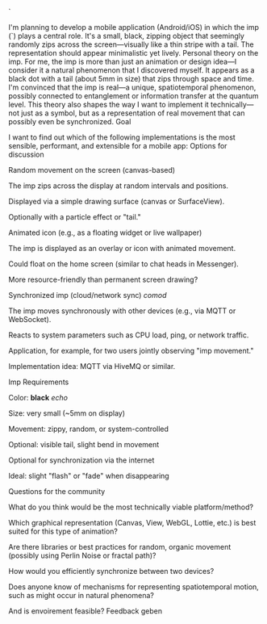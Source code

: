 `

I'm planning to develop a mobile application (Android/iOS) in which the imp (`) plays a central role. It's a small, black, zipping object that seemingly randomly zips across the screen—visually like a thin stripe with a tail. The representation should appear minimalistic yet lively.
Personal theory on the imp. For me, the imp is more than just an animation or design idea—I consider it a natural phenomenon that I discovered myself. It appears as a black dot with a tail (about 5mm in size) that zips through space and time. I'm convinced that the imp is real—a unique, spatiotemporal phenomenon, possibly connected to entanglement or information transfer at the quantum level. This theory also shapes the way I want to implement it technically—not just as a symbol, but as a representation of real movement that can possibly even be synchronized.
Goal

I want to find out which of the following implementations is the most sensible, performant, and extensible for a mobile app:
Options for discussion

Random movement on the screen (canvas-based)

The imp zips across the display at random intervals and positions.

Displayed via a simple drawing surface (canvas or SurfaceView).

Optionally with a particle effect or "tail."

Animated icon (e.g., as a floating widget or live wallpaper)

The imp is displayed as an overlay or icon with animated movement.

Could float on the home screen (similar to chat heads in Messenger).

More resource-friendly than permanent screen drawing?

Synchronized imp (cloud/network sync) _comod_

The imp moves synchronously with other devices (e.g., via MQTT or WebSocket).

Reacts to system parameters such as CPU load, ping, or network traffic.

Application, for example, for two users jointly observing "imp movement."

Implementation idea: MQTT via HiveMQ or similar.

Imp Requirements

Color: **black** _echo_

Size: very small (~5mm on display)

Movement: zippy, random, or system-controlled

Optional: visible tail, slight bend in movement

Optional for synchronization via the internet

Ideal: slight "flash" or "fade" when disappearing

Questions for the community

What do you think would be the most technically viable platform/method?

Which graphical representation (Canvas, View, WebGL, Lottie, etc.) is best suited for this type of animation?

Are there libraries or best practices for random, organic movement (possibly using Perlin Noise or fractal path)?

How would you efficiently synchronize between two devices?

Does anyone know of mechanisms for representing spatiotemporal motion, such as might occur in natural phenomena?

And is envoirement feasible?
Feedback geben
